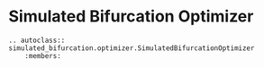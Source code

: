# Simulated Bifurcation Optimizer

```{eval-rst}
.. autoclass:: simulated_bifurcation.optimizer.SimulatedBifurcationOptimizer
    :members:
```
